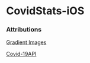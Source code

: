 # CovidStats-iOS

### Attributions
[Gradient Images](https://codeburst.io/gradient-color-in-app-design-trends-examples-resources-bf9f259cea09)

[Covid-19API](https://documenter.getpostman.com/view/10724784/SzYXWz3x?version=latest#8b133941-d8b3-4055-8047-46171581cac4)
